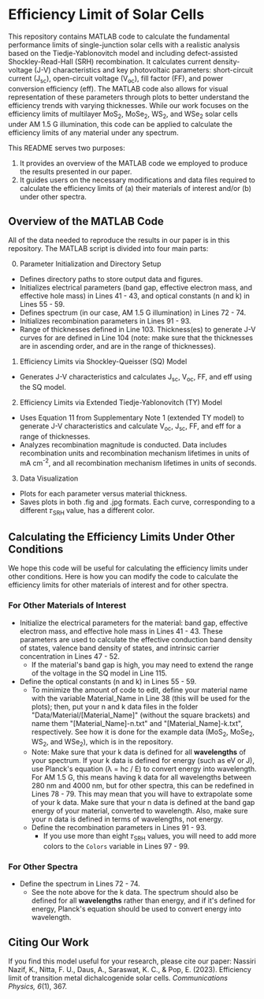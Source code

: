 # Efficiency Limit of Solar Cells
This repository contains MATLAB code to calculate the fundamental performance limits of single-junction solar cells with a realistic analysis based on the Tiedje-Yablonovitch model and including defect-assisted Shockley-Read-Hall (SRH) recombination. It calculates current density-voltage (J-V) characteristics and key photovoltaic parameters: short-circuit current (J<sub>sc</sub>), open-circuit voltage (V<sub>oc</sub>), fill factor (FF), and power conversion efficiency (eff). The MATLAB code also allows for visual representation of these parameters through plots to better understand the efficiency trends with varying thicknesses. While our work focuses on the efficiency limits of multilayer MoS<sub>2</sub>, MoSe<sub>2</sub>, WS<sub>2</sub>, and WSe<sub>2</sub> solar cells under AM 1.5 G illumination, this code can be applied to calculate the efficiency limits of any material under any spectrum.

This README serves two purposes:
1. It provides an overview of the MATLAB code we employed to produce the results presented in our paper.
2. It guides users on the necessary modifications and data files required to calculate the efficiency limits of (a) their materials of interest and/or (b) under other spectra.

## Overview of the MATLAB Code
All of the data needed to reproduce the results in our paper is in this repository. The MATLAB script is divided into four main parts:

0. Parameter Initialization and Directory Setup
  - Defines directory paths to store output data and figures.
  - Initializes electrical parameters (band gap, effective electron mass, and effective hole mass) in Lines 41 - 43, and optical constants (n and k) in Lines 55 - 59.
  - Defines spectrum (in our case, AM 1.5 G illumination) in Lines 72 - 74.
  - Initializes recombination parameters in Lines 91 - 93.
  - Range of thicknesses defined in Line 103. Thickness(es) to generate J-V curves for are defined in Line 104 (note: make sure that the thicknesses are in ascending order, and are in the range of thicknesses).

1. Efficiency Limits via Shockley-Queisser (SQ) Model
  - Generates J-V characteristics and calculates J<sub>sc</sub>, V<sub>oc</sub>, FF, and eff using the SQ model.

2. Efficiency Limits via Extended Tiedje-Yablonovitch (TY) Model
  - Uses Equation 11 from Supplementary Note 1 (extended TY model) to generate J-V characteristics and calculate V<sub>oc</sub>, J<sub>sc</sub>, FF, and eff for a range of thicknesses.
  - Analyzes recombination magnitude is conducted. Data includes recombination units and recombination mechanism lifetimes in units of mA cm<sup>-2</sup>, and all recombination mechanism lifetimes in units of seconds.

3. Data Visualization
  - Plots for each parameter versus material thickness.
  - Saves plots in both .fig and .jpg formats. Each curve, corresponding to a different 𝜏<sub>SRH</sub> value, has a different color.

## Calculating the Efficiency Limits Under Other Conditions
We hope this code will be useful for calculating the efficiency limits under other conditions. Here is how you can modify the code to calculate the efficiency limits for other materials of interest and for other spectra.

### For Other Materials of Interest
- Initialize the electrical parameters for the material: band gap, effective electron mass, and effective hole mass in Lines 41 - 43. These parameters are used to calculate the effective conduction band density of states, valence band density of states, and intrinsic carrier concentration in Lines 47 - 52.
  - If the material's band gap is high, you may need to extend the range of the voltage in the SQ model in Line 115. 
- Define the optical constants (n and k) in Lines 55 - 59.
  - To minimize the amount of code to edit, define your material name with the variable Material_Name in Line 38 (this will be used for the plots); then, put your n and k data files in the folder "Data/Material/[Material_Name]" (without the square brackets) and name them "[Material_Name]-n.txt" and "[Material_Name]-k.txt", respectively. See how it is done for the example data (MoS<sub>2</sub>, MoSe<sub>2</sub>, WS<sub>2</sub>, and WSe<sub>2</sub>), which is in the repository.
  - Note: Make sure that your k data is defined for all **wavelengths** of your spectrum. If your k data is defined for energy (such as eV or J), use Planck's equation (λ = hc / E) to convert energy into wavelength. For AM 1.5 G, this means having k data for all wavelengths between 280 nm and 4000 nm, but for other spectra, this can be redefined in Lines 78 - 79. This may mean that you will have to extrapolate some of your k data. Make sure that your n data is defined at the band gap energy of your material, converted to wavelength. Also, make sure your n data is defined in terms of wavelengths, not energy.
  - Define the recombination parameters in Lines 91 - 93.
    - If you use more than eight 𝜏<sub>SRH</sub> values, you will need to add more colors to the `Colors` variable in Lines 97 - 99.

### For Other Spectra
- Define the spectrum in Lines 72 - 74.
  - See the note above for the k data. The spectrum should also be defined for all **wavelengths** rather than energy, and if it's defined for energy, Planck's equation should be used to convert energy into wavelength.

## Citing Our Work
If you find this model useful for your research, please cite our paper: Nassiri Nazif, K., Nitta, F. U., Daus, A., Saraswat, K. C., & Pop, E. (2023). Efficiency limit of transition metal dichalcogenide solar cells. _Communications Physics, 6_(1), 367.
